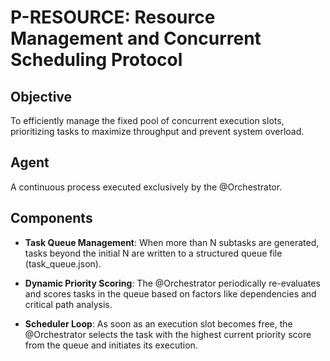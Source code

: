# P-RESOURCE: Resource Management and Concurrent Scheduling Protocol

## Objective
To efficiently manage the fixed pool of concurrent execution slots, prioritizing tasks to maximize throughput and prevent system overload.

## Agent
A continuous process executed exclusively by the @Orchestrator.

## Components

- **Task Queue Management**: When more than N subtasks are generated, tasks beyond the initial N are written to a structured queue file (task_queue.json).

- **Dynamic Priority Scoring**: The @Orchestrator periodically re-evaluates and scores tasks in the queue based on factors like dependencies and critical path analysis.

- **Scheduler Loop**: As soon as an execution slot becomes free, the @Orchestrator selects the task with the highest current priority score from the queue and initiates its execution.